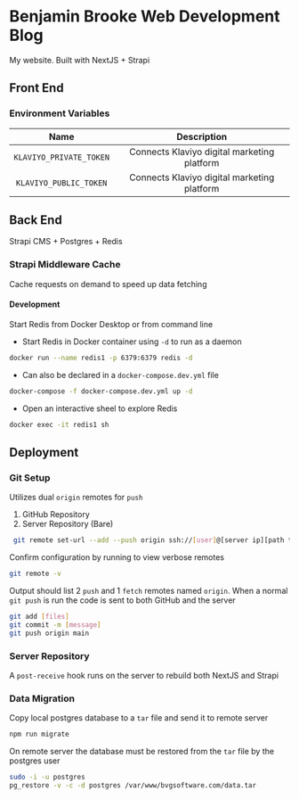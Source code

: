 # Benjamin Brooke Web Development Blog

My website. Built with NextJS + Strapi

## Front End

### Environment Variables

|          Name           |                 Description                 |
| :---------------------: | :-----------------------------------------: |
| `KLAVIYO_PRIVATE_TOKEN` | Connects Klaviyo digital marketing platform |
| `KLAVIYO_PUBLIC_TOKEN`  | Connects Klaviyo digital marketing platform |

## Back End

Strapi CMS + Postgres + Redis

### Strapi Middleware Cache

Cache requests on demand to speed up data fetching

#### Development

Start Redis from Docker Desktop or from command line

- Start Redis in Docker container using `-d` to run as a daemon

```bash
docker run --name redis1 -p 6379:6379 redis -d
```

- Can also be declared in a `docker-compose.dev.yml` file

```bash
docker-compose -f docker-compose.dev.yml up -d
```

- Open an interactive sheel to explore Redis

```bash
docker exec -it redis1 sh
```

## Deployment

### Git Setup

Utilizes dual `origin` remotes for `push`

1. GitHub Repository
2. Server Repository (Bare)

```bash
 git remote set-url --add --push origin ssh://[user]@[server ip][path to bare git repo on server]
```

Confirm configuration by running to view verbose remotes

```bash
git remote -v
```

Output should list 2 `push` and 1 `fetch` remotes named `origin`. When a normal `git push` is run the code is sent to both GitHub and the server

```bash
git add [files]
git commit -m [message]
git push origin main
```

### Server Repository

A `post-receive` hook runs on the server to rebuild both NextJS and Strapi

### Data Migration

Copy local postgres database to a `tar` file and send it to remote server

```bash
npm run migrate
```

On remote server the database must be restored from the `tar` file by the postgres user

```bash
sudo -i -u postgres
pg_restore -v -c -d postgres /var/www/bvgsoftware.com/data.tar
```

